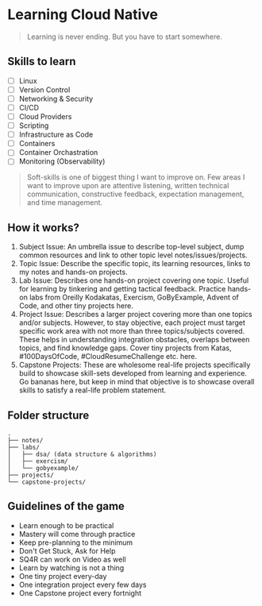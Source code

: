 # Learning Cloud Native

> Learning is never ending. But you have to start somewhere.

## Skills to learn

- [ ] Linux
- [ ] Version Control
- [ ] Networking & Security
- [ ] CI/CD
- [ ] Cloud Providers
- [ ] Scripting
- [ ] Infrastructure as Code
- [ ] Containers
- [ ] Container Orchastration
- [ ] Monitoring (Observability)

> Soft-skills is one of biggest thing I want to improve on. Few areas I want to
> improve upon are attentive listening, written technical
> communication, constructive feedback, expectation management, and time management.

## How it works?

1. Subject Issue: An umbrella issue to describe top-level subject, dump common
   resources and link to other topic level notes/issues/projects.
2. Topic Issue: Describe the specific topic, its learning resources, links to my notes and
   hands-on projects.
3. Lab Issue: Describes one hands-on project covering one topic. Useful for
   learning by tinkering and getting tactical feedback. Practice hands-on labs
   from Oreilly Kodakatas, Exercism, GoByExample, Advent of Code, and other tiny
   projects here.
4. Project Issue: Describes a larger project covering more than one topics
   and/or subjects. However, to stay objective, each project must target specific work area with
   not more than three topics/subjects covered. These helps in understanding integration obstacles, overlaps
   between topics, and find knowledge gaps. Cover tiny projects from Katas,
   #100DaysOfCode, #CloudResumeChallenge etc. here.
5. Capstone Projects: These are wholesome real-life projects specifically build
   to showcase skill-sets developed from learning and experience. Go bananas
   here, but keep in mind that objective is to showcase overall skills to
   satisfy a real-life problem statement.

## Folder structure

```
.
├── notes/
├── labs/
│   ├── dsa/ (data structure & algorithms)
│   ├── exercism/
│   └── gobyexample/
├── projects/
└── capstone-projects/
```

## Guidelines of the game

- Learn enough to be practical
- Mastery will come through practice
- Keep pre-planning to the minimum
- Don't Get Stuck, Ask for Help
- SQ4R can work on Video as well
- Learn by watching is not a thing
- One tiny project every-day
- One integration project every few days
- One Capstone project every fortnight
